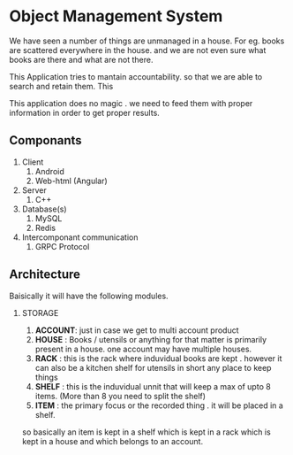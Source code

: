 # Object Management System
We have seen a number of things are unmanaged in a house. For eg. books are scattered everywhere in the house. and we are not even sure what books are there and what are not there.

This Application tries to mantain accountability. so that we are able to search and retain them. This

This application does no magic . we need to feed them with proper information in order to get proper results.

## Componants
1.  Client
    1.  Android
    1.   Web-html (Angular)
1.  Server
    1.  C++
1.  Database(s)
    1. MySQL
    1. Redis
1.  Intercomponant communication
    1.  GRPC Protocol

## Architecture
Baisically it will have the following modules.
1.  STORAGE
    1.  __ACCOUNT__: just in case we get to multi account product
    1.  __HOUSE__ : Books / utensils or anything for that matter is primarily present in a house. one account may have multiple houses.
    1.  __RACK__ : this is the rack where induvidual books are kept . however it can also be a kitchen shelf for utensils in short any place to keep things
    1.  __SHELF__ : this is the induvidual unnit that will keep a max of upto 8 items. (More than 8 you need to split the shelf)
    1.  __ITEM__ : the primary focus or the recorded thing . it will be placed in a shelf.

    so basically an item is kept in a shelf which is kept in a rack which is kept in a house and which belongs to an account.
